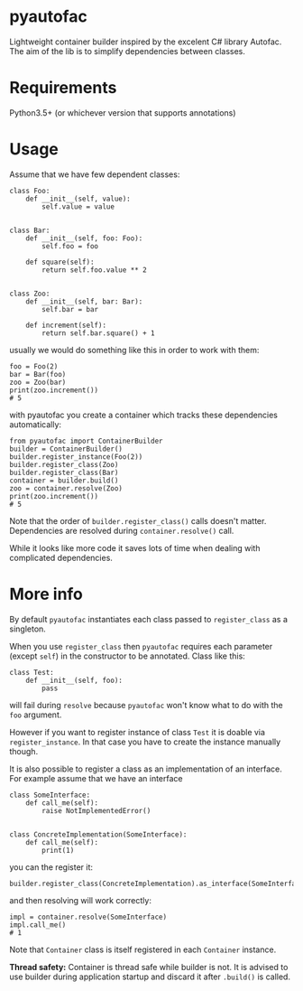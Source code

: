 pyautofac
=========

Lightweight container builder inspired by the excelent C# library Autofac.
The aim of the lib is to simplify dependencies between classes.

Requirements
============

Python3.5+ (or whichever version that supports annotations)

Usage
=====

Assume that we have few dependent classes:

```
class Foo:
    def __init__(self, value):
        self.value = value


class Bar:
    def __init__(self, foo: Foo):
        self.foo = foo

    def square(self):
        return self.foo.value ** 2


class Zoo:
    def __init__(self, bar: Bar):
        self.bar = bar

    def increment(self):
        return self.bar.square() + 1
```

usually we would do something like this in order to work with them:

```
foo = Foo(2)
bar = Bar(foo)
zoo = Zoo(bar)
print(zoo.increment())
# 5
```

with pyautofac you create a container which tracks these dependencies
automatically:

```
from pyautofac import ContainerBuilder
builder = ContainerBuilder()
builder.register_instance(Foo(2))
builder.register_class(Zoo)
builder.register_class(Bar)
container = builder.build()
zoo = container.resolve(Zoo)
print(zoo.increment())
# 5
```

Note that the order of `builder.register_class()` calls doesn't matter.
Dependencies are resolved during `container.resolve()` call.

While it looks like more code it saves lots of time when dealing with
complicated dependencies.

More info
=========

By default `pyautofac` instantiates each class passed to `register_class`
as a singleton.

When you use `register_class` then `pyautofac` requires each
parameter (except `self`) in the constructor to be annotated. Class like this:

```
class Test:
    def __init__(self, foo):
        pass
```

will fail during `resolve` because `pyautofac` won't know what to
do with the `foo` argument. 

However if you want to register instance of class `Test` it is doable
via `register_instance`. In that case you have to create the instance
manually though.

It is also possible to register a class as an implementation of an interface.
For example assume that we have an interface

```
class SomeInterface:
    def call_me(self):
        raise NotImplementedError()


class ConcreteImplementation(SomeInterface):
    def call_me(self):
        print(1)
```

you can the register it:

```
builder.register_class(ConcreteImplementation).as_interface(SomeInterface)
```

and then resolving will work correctly:

```
impl = container.resolve(SomeInterface)
impl.call_me()
# 1
```

Note that `Container` class is itself registered in each `Container` instance.

**Thread safety:** Container is thread safe while builder is not. It is
advised to use builder during application startup and discard it after
`.build()` is called.
